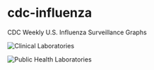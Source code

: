 # cdc-influenza
CDC Weekly U.S. Influenza Surveillance Graphs

![Clinical Laboratories](https://www.cdc.gov/flu/weekly/WeeklyArchives2023-2024/images/WHONPHL04_small.gif?raw=true)

![Public Health Laboratories](https://www.cdc.gov/flu/weekly/weeklyarchives2023-2024/images/WHOPHL04_small.gif?raw=true)
        